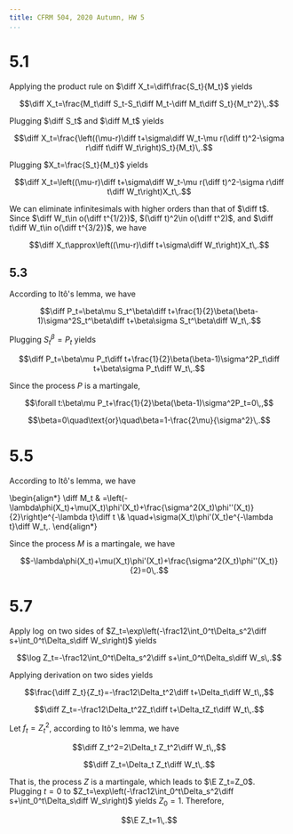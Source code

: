```yaml
---
title: CFRM 504, 2020 Autumn, HW 5
...
```


# 5.1

Applying the product rule on $\diff X_t=\diff\frac{S_t}{M_t}$ yields

$$\diff X_t=\frac{M_t\diff S_t-S_t\diff M_t-\diff M_t\diff S_t}{M_t^2}\,.$$

Plugging $\diff S_t$ and $\diff M_t$ yields

$$\diff X_t=\frac{\left((\mu-r)\diff t+\sigma\diff W_t-\mu r(\diff t)^2-\sigma r\diff t\diff W_t\right)S_t}{M_t}\,.$$

Plugging $X_t=\frac{S_t}{M_t}$ yields

$$\diff X_t=\left((\mu-r)\diff t+\sigma\diff W_t-\mu r(\diff t)^2-\sigma r\diff t\diff W_t\right)X_t\,.$$

We can eliminate infinitesimals with higher orders than that of $\diff t$. Since $\diff W_t\in o(\diff t^{1/2})$, $(\diff t)^2\in o(\diff t^2)$, and $\diff t\diff W_t\in o(\diff t^{3/2})$, we have

$$\diff X_t\approx\left((\mu-r)\diff t+\sigma\diff W_t\right)X_t\,.$$

## 5.3

According to Itô's lemma, we have

$$\diff P_t=\beta\mu S_t^\beta\diff t+\frac{1}{2}\beta(\beta-1)\sigma^2S_t^\beta\diff t+\beta\sigma S_t^\beta\diff W_t\,.$$

Plugging $S_t^\beta=P_t$ yields

$$\diff P_t=\beta\mu P_t\diff t+\frac{1}{2}\beta(\beta-1)\sigma^2P_t\diff t+\beta\sigma P_t\diff W_t\,.$$

Since the process $P$ is a martingale,

$$\forall t:\beta\mu P_t+\frac{1}{2}\beta(\beta-1)\sigma^2P_t=0\,,$$

$$\beta=0\quad\text{or}\quad\beta=1-\frac{2\mu}{\sigma^2}\,.$$

# 5.5

According to Itô's lemma, we have

\begin{align*}
  \diff M_t &
  =\left(-\lambda\phi(X_t)+\mu(X_t)\phi'(X_t)+\frac{\sigma^2(X_t)\phi''(X_t)}{2}\right)e^{-\lambda t}\diff t \\&
  \quad+\sigma(X_t)\phi'(X_t)e^{-\lambda t}\diff W_t\,.
\end{align*}

Since the process $M$ is a martingale, we have

$$-\lambda\phi(X_t)+\mu(X_t)\phi'(X_t)+\frac{\sigma^2(X_t)\phi''(X_t)}{2}=0\,.$$

# 5.7

Apply $\log$ on two sides of $Z_t=\exp\left(-\frac12\int_0^t\Delta_s^2\diff s+\int_0^t\Delta_s\diff W_s\right)$ yields

$$\log Z_t=-\frac12\int_0^t\Delta_s^2\diff s+\int_0^t\Delta_s\diff W_s\,.$$

Applying derivation on two sides yields

$$\frac{\diff Z_t}{Z_t}=-\frac12\Delta_t^2\diff t+\Delta_t\diff W_t\,,$$

$$\diff Z_t=-\frac12\Delta_t^2Z_t\diff t+\Delta_tZ_t\diff W_t\,.$$

Let $f_t=Z_t^2$, according to Itô's lemma, we have

$$\diff Z_t^2=2\Delta_t Z_t^2\diff W_t\,,$$

$$\diff Z_t=\Delta_t Z_t\diff W_t\,.$$

That is, the process $Z$ is a martingale, which leads to $\E Z_t=Z_0$. Plugging $t=0$ to $Z_t=\exp\left(-\frac12\int_0^t\Delta_s^2\diff s+\int_0^t\Delta_s\diff W_s\right)$ yields $Z_0=1$. Therefore,

$$\E Z_t=1\,.$$
